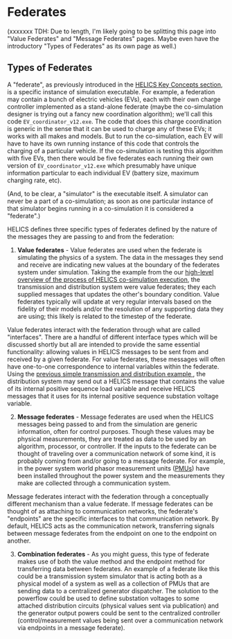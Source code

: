 # Federates #

(xxxxxxx TDH: Due to length, I'm likely going to be splitting this page into "Value Federates" and "Message Federates" pages. Maybe even have the introductory "Types of Federates" as its own page as well.)

## Types of Federates ##
A "federate", as previously introduced in the [HELICS Key Concepts section](./helics_key_concepts.md), is a specific instance of simulation executable. For example, a federation may contain a bunch of electric vehicles (EVs), each with their own charge controller implemented as a stand-alone federate (maybe the co-simulation designer is trying out a fancy new coordination algorithm); we'll call this code `EV_coordinator_v12.exe`. The code that does this charge coordination is generic in the sense that it can be used to charge any of these EVs; it works with all makes and models. But to run the co-simulation, each EV will have to have its own running instance of this code that controls the charging of a particular vehicle. If the co-simulation is testing this algorithm with five EVs, then there would be five federates each running their own version of `EV_coordinator_v12.exe` which presumably have unique information particular to each individual EV (battery size, maximum charging rate, etc).

(And, to be clear, a "simulator" is the executable itself. A simulator can never be a part of a co-simulation; as soon as one particular instance of that simulator begins running in a co-simulation it is considered a "federate".)

HELICS defines three specific types of federates defined by the nature of the messages they are passing to and from the federation:

1. **Value federates** - Value federates are used when the federate is simulating the physics of a system. The data in the messages they send and receive are indicating new values at the boundary of the federates system under simulation. Taking the example from the our [high-level overview of the process of HELICS co-simulation execution](./helics_co-sim_sequence.md), the transmission and distribution system were value federates; they each supplied messages that updates the other's boundary condition. Value federates typically will update at very regular intervals based on the fidelity of their models and/or the resolution of any supporting data they are using; this likely is related to the timestep of the federate. 
  
  Value federates interact with the federation through what are called "interfaces". There are a handful of different interface types which will be discussed shortly but all are intended to provide the same essential functionality: allowing values in HELICS messages to be sent from and received by a given federate. For value federates, these messages will often have one-to-one correspondence to internal variables within the federate. Using the [previous simple transmission and distribution example ](./helics_co-sim_sequence.md), the distribution system may send out a HELICS message that contains the value of its internal positive sequence load variable and receive HELICS messages that it uses for its internal positive sequence substation voltage variable.


2. **Message federates** - Message federates are used when the HELICS messages being passed to and from the simulation are generic information, often for control purposes. Though these values may be physical measurements, they are treated as data to be used by an algorithm, processor, or controller. If the inputs to the federate can be thought of traveling over a communication network of some kind, it is probably coming from and/or going to a message federate. For example, in the power system world phasor measurement units ([PMUs](https://en.wikipedia.org/wiki/Phasor_measurement_unit)) have been installed throughout the power system and the measurements they make are collected through a communication system. 

  Message federates interact with the federation through a conceptually different mechanism than a value federate. If message federates can be thought of as attaching to communication networks, the federate's "endpoints" are the specific interfaces to that communication network. By default, HELICS acts as the communication network, transferring signals between message federates from the endpoint on one to the endpoint on another.
  
  
3. **Combination federates** - As you might guess, this type of federate makes use of both the value method and the endpoint method for transferring data between federates. An example of a federate like this could be a transmission system simulator that is acting both as a physical model of a system as well as a collection of PMUs that are sending data to a centralized generator dispatcher. The solution to the powerflow could be used to define substation voltages to some attached distribution circuits (physical values sent via publication) and the generator output powers could be sent to the centralized controller (control/measurement values being sent over a communication network via endpoints in a message federate).